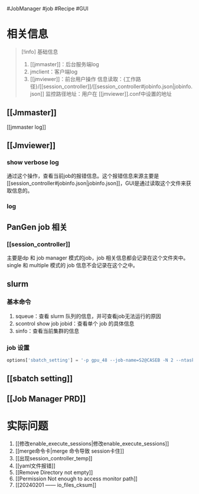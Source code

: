 #JobManager #job #Recipe #GUI 
# 相关信息
> [!info] 基础信息
> 	1. [[jmmaster]]：后台服务端log
> 	2. jmclient：客户端log
> 	3. [[jmviewer]]：前台用户操作
> 信息读取：{工作路径}/[[session_controller]]/[[session_controller#jobinfo.json|jobinfo.json]]
> 监控路径地址：用户在 [[jmviewer]].conf中设置的地址
## [[Jmmaster]]

[[jmmaster log]]
## [[Jmviewer]]

### show verbose log
通过这个操作，查看当前job的报错信息。这个报错信息来源主要是[[session_controller#jobinfo.json|jobinfo.json]]，GUI是通过读取这个文件来获取信息的。
### log
## PanGen job 相关
### [[session_controller]]
主要是dp 和 job manager 模式的job，job 相关信息都会记录在这个文件夹中。
single 和 multiple 模式的 job 信息不会记录在这个之中。
## slurm
### 基本命令
1. squeue：查看 slurm 队列的信息，并可查看job无法运行的原因
2. scontrol show job jobid：查看单个 job 的具体信息
3. sinfo：查看当前集群的信息
### job 设置
```python
options['sbatch_setting'] = '-p gpu_48 --job-name=S2@CASEB -N 2 --ntasks-per-node=1 --cpus-per-task=2  --gres=gpu:1 --mem-per-cpus=10G'
```
 [[sbatch setting]] 
--------------------------------------------------
## [[Job Manager PRD]]
# 实际问题
1.  [[修改enable_execute_sessions|修改enable_execute_sessions]]
2.  [[merge命令卡|merge 命令导致 session卡住]]
3.  [[出现session_controller_temp]]
4.  [[yaml文件报错]]
5. [[Remove Directory not empty]]
6. [[Permission Not enough to access monitor path]]
7. [[20240201 —— io_files_cksum]]